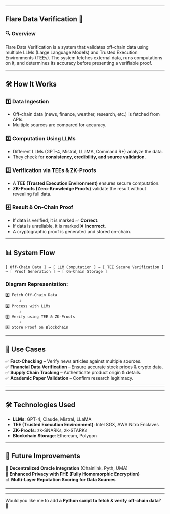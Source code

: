 

---

## **Flare Data Verification 🚀**  

### **🔍 Overview**  
Flare Data Verification is a system that validates off-chain data using multiple LLMs (Large Language Models) and Trusted Execution Environments (TEEs). The system fetches external data, runs computations on it, and determines its accuracy before presenting a verifiable proof.  

---

## **🛠️ How It Works**  

### **1️⃣ Data Ingestion**  
- Off-chain data (news, finance, weather, research, etc.) is fetched from APIs.  
- Multiple sources are compared for accuracy.  

### **2️⃣ Computation Using LLMs**  
- Different LLMs (GPT-4, Mistral, LLaMA, Command R+) analyze the data.  
- They check for **consistency, credibility, and source validation**.  

### **3️⃣ Verification via TEEs & ZK-Proofs**  
- A **TEE (Trusted Execution Environment)** ensures secure computation.  
- **ZK-Proofs (Zero-Knowledge Proofs)** validate the result without revealing full data.  

### **4️⃣ Result & On-Chain Proof**  
- If data is verified, it is marked ✅ **Correct**.  
- If data is unreliable, it is marked ❌ **Incorrect**.  
- A cryptographic proof is generated and stored on-chain.  

---

## **📊 System Flow**  
```
[ Off-Chain Data ] → [ LLM Computation ] → [ TEE Secure Verification ] → [ Proof Generation ] → [ On-Chain Storage ]
```
### **Diagram Representation:**  
```plaintext
1️⃣ Fetch Off-Chain Data 
      ⬇  
2️⃣ Process with LLMs  
      ⬇  
3️⃣ Verify using TEE & ZK-Proofs  
      ⬇  
4️⃣ Store Proof on Blockchain  
```

---

## **🔗 Use Cases**  
✅ **Fact-Checking** – Verify news articles against multiple sources.  
✅ **Financial Data Verification** – Ensure accurate stock prices & crypto data.  
✅ **Supply Chain Tracking** – Authenticate product origin & details.  
✅ **Academic Paper Validation** – Confirm research legitimacy.  

---



---

## **🛠️ Technologies Used**  
- **LLMs**: GPT-4, Claude, Mistral, LLaMA  
- **TEE (Trusted Execution Environment)**: Intel SGX, AWS Nitro Enclaves  
- **ZK-Proofs**: zk-SNARKs, zk-STARKs  
- **Blockchain Storage**: Ethereum, Polygon  

---

## **📌 Future Improvements**  
🚀 **Decentralized Oracle Integration** (Chainlink, Pyth, UMA)  
🔐 **Enhanced Privacy with FHE (Fully Homomorphic Encryption)**  
📊 **Multi-Layer Reputation Scoring for Data Sources**  

---


---

Would you like me to add **a Python script to fetch & verify off-chain data**? 🚀